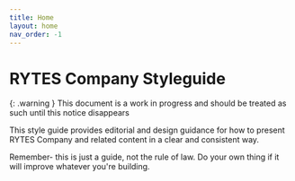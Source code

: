 ```yaml
---
title: Home
layout: home
nav_order: -1
---
```

# RYTES Company Styleguide

{: .warning }
This document is a work in progress and should be treated as such until this notice disappears

This style guide provides editorial and design guidance for how to present RYTES Company and related content in a clear and consistent way.

Remember- this is just a guide, not the rule of law. Do your own thing if it will improve whatever you're building.
